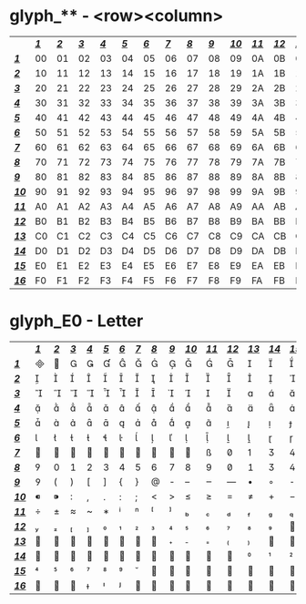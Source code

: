 <h1>glyph_** - &lt;row&gt&lt;column&gt</h1>

<table>
	<tr>
		<td></td>
		<td><b><i><ins>1</ins></i></b></td>
		<td><b><i><ins>2</ins></i></b></td>
		<td><b><i><ins>3</ins></i></b></td>
		<td><b><i><ins>4</ins></i></b></td>
		<td><b><i><ins>5</ins></i></b></td>
		<td><b><i><ins>6</ins></i></b></td>
		<td><b><i><ins>7</ins></i></b></td>
		<td><b><i><ins>8</ins></i></b></td>
		<td><b><i><ins>9</ins></i></b></td>
		<td><b><i><ins>10</ins></i></b></td>
		<td><b><i><ins>11</ins></i></b></td>
		<td><b><i><ins>12</ins></i></b></td>
		<td><b><i><ins>13</ins></i></b></td>
		<td><b><i><ins>14</ins></i></b></td>
		<td><b><i><ins>15</ins></i></b></td>
		<td><b><i><ins>16</ins></i></b></td>
	</tr>
	<tr>
		<td><b><i><ins>1</ins></i></b></td>
		<td>00</td>
		<td>01</td>
		<td>02</td>
		<td>03</td>
		<td>04</td>
		<td>05</td>
		<td>06</td>
		<td>07</td>
		<td>08</td>
		<td>09</td>
		<td>0A</td>
		<td>0B</td>
		<td>0C</td>
		<td>0D</td>
		<td>0E</td>
		<td>0F</td>
	</tr>
	<tr>
		<td><b><i><ins>2</ins></i></b></td>
		<td>10</td>
		<td>11</td>
		<td>12</td>
		<td>13</td>
		<td>14</td>
		<td>15</td>
		<td>16</td>
		<td>17</td>
		<td>18</td>
		<td>19</td>
		<td>1A</td>
		<td>1B</td>
		<td>1C</td>
		<td>1D</td>
		<td>1E</td>
		<td>1F</td>
	</tr>
	<tr>
		<td><b><i><ins>3</ins></i></b></td>
		<td>20</td>
		<td>21</td>
		<td>22</td>
		<td>23</td>
		<td>24</td>
		<td>25</td>
		<td>26</td>
		<td>27</td>
		<td>28</td>
		<td>29</td>
		<td>2A</td>
		<td>2B</td>
		<td>2C</td>
		<td>2D</td>
		<td>2E</td>
		<td>2F</td>
	</tr>
	<tr>
		<td><b><i><ins>4</ins></i></b></td>
		<td>30</td>
		<td>31</td>
		<td>32</td>
		<td>33</td>
		<td>34</td>
		<td>35</td>
		<td>36</td>
		<td>37</td>
		<td>38</td>
		<td>39</td>
		<td>3A</td>
		<td>3B</td>
		<td>3C</td>
		<td>3D</td>
		<td>3E</td>
		<td>3F</td>
	</tr>
	<tr>
		<td><b><i><ins>5</ins></i></b></td>
		<td>40</td>
		<td>41</td>
		<td>42</td>
		<td>43</td>
		<td>44</td>
		<td>45</td>
		<td>46</td>
		<td>47</td>
		<td>48</td>
		<td>49</td>
		<td>4A</td>
		<td>4B</td>
		<td>4C</td>
		<td>4D</td>
		<td>4E</td>
		<td>4F</td>
	</tr>
	<tr>
		<td><b><i><ins>6</ins></i></b></td>
		<td>50</td>
		<td>51</td>
		<td>52</td>
		<td>53</td>
		<td>54</td>
		<td>55</td>
		<td>56</td>
		<td>57</td>
		<td>58</td>
		<td>59</td>
		<td>5A</td>
		<td>5B</td>
		<td>5C</td>
		<td>5D</td>
		<td>5E</td>
		<td>5F</td>
	</tr>
	<tr>
		<td><b><i><ins>7</ins></i></b></td>
		<td>60</td>
		<td>61</td>
		<td>62</td>
		<td>63</td>
		<td>64</td>
		<td>65</td>
		<td>66</td>
		<td>67</td>
		<td>68</td>
		<td>69</td>
		<td>6A</td>
		<td>6B</td>
		<td>6C</td>
		<td>6D</td>
		<td>6E</td>
		<td>6F</td>
	</tr>
	<tr>
		<td><b><i><ins>8</ins></i></b></td>
		<td>70</td>
		<td>71</td>
		<td>72</td>
		<td>73</td>
		<td>74</td>
		<td>75</td>
		<td>76</td>
		<td>77</td>
		<td>78</td>
		<td>79</td>
		<td>7A</td>
		<td>7B</td>
		<td>7C</td>
		<td>7D</td>
		<td>7E</td>
		<td>7F</td>
	</tr>
	<tr>
		<td><b><i><ins>9</ins></i></b></td>
		<td>80</td>
		<td>81</td>
		<td>82</td>
		<td>83</td>
		<td>84</td>
		<td>85</td>
		<td>86</td>
		<td>87</td>
		<td>88</td>
		<td>89</td>
		<td>8A</td>
		<td>8B</td>
		<td>8C</td>
		<td>8D</td>
		<td>8E</td>
		<td>8F</td>
	</tr>
	<tr>
		<td><b><i><ins>10</ins></i></b></td>
		<td>90</td>
		<td>91</td>
		<td>92</td>
		<td>93</td>
		<td>94</td>
		<td>95</td>
		<td>96</td>
		<td>97</td>
		<td>98</td>
		<td>99</td>
		<td>9A</td>
		<td>9B</td>
		<td>9C</td>
		<td>9D</td>
		<td>9E</td>
		<td>9F</td>
	</tr>
	<tr>
		<td><b><i><ins>11</ins></i></b></td>
		<td>A0</td>
		<td>A1</td>
		<td>A2</td>
		<td>A3</td>
		<td>A4</td>
		<td>A5</td>
		<td>A6</td>
		<td>A7</td>
		<td>A8</td>
		<td>A9</td>
		<td>AA</td>
		<td>AB</td>
		<td>AC</td>
		<td>AD</td>
		<td>AE</td>
		<td>AF</td>
	</tr>
	<tr>
		<td><b><i><ins>12</ins></i></b></td>
		<td>B0</td>
		<td>B1</td>
		<td>B2</td>
		<td>B3</td>
		<td>B4</td>
		<td>B5</td>
		<td>B6</td>
		<td>B7</td>
		<td>B8</td>
		<td>B9</td>
		<td>BA</td>
		<td>BB</td>
		<td>BC</td>
		<td>BD</td>
		<td>BE</td>
		<td>BF</td>
	</tr>
	<tr>
		<td><b><i><ins>13</ins></i></b></td>
		<td>C0</td>
		<td>C1</td>
		<td>C2</td>
		<td>C3</td>
		<td>C4</td>
		<td>C5</td>
		<td>C6</td>
		<td>C7</td>
		<td>C8</td>
		<td>C9</td>
		<td>CA</td>
		<td>CB</td>
		<td>CC</td>
		<td>CD</td>
		<td>CE</td>
		<td>CF</td>
	</tr>
	<tr>
		<td><b><i><ins>14</ins></i></b></td>
		<td>D0</td>
		<td>D1</td>
		<td>D2</td>
		<td>D3</td>
		<td>D4</td>
		<td>D5</td>
		<td>D6</td>
		<td>D7</td>
		<td>D8</td>
		<td>D9</td>
		<td>DA</td>
		<td>DB</td>
		<td>DC</td>
		<td>DD</td>
		<td>DE</td>
		<td>DF</td>
	</tr>
	<tr>
		<td><b><i><ins>15</ins></i></b></td>
		<td>E0</td>
		<td>E1</td>
		<td>E2</td>
		<td>E3</td>
		<td>E4</td>
		<td>E5</td>
		<td>E6</td>
		<td>E7</td>
		<td>E8</td>
		<td>E9</td>
		<td>EA</td>
		<td>EB</td>
		<td>EC</td>
		<td>ED</td>
		<td>EE</td>
		<td>EF</td>
	</tr>
	<tr>
		<td><b><i><ins>16</ins></i></b></td>
		<td>F0</td>
		<td>F1</td>
		<td>F2</td>
		<td>F3</td>
		<td>F4</td>
		<td>F5</td>
		<td>F6</td>
		<td>F7</td>
		<td>F8</td>
		<td>F9</td>
		<td>FA</td>
		<td>FB</td>
		<td>FC</td>
		<td>FD</td>
		<td>FE</td>
		<td>FF</td>
	</tr>
</table>

<h1>glyph_E0 - Letter</h1>

<table>
	<tr>
		<td></td>
		<td><b><i><ins>1</ins></i></b></td>
		<td><b><i><ins>2</ins></i></b></td>
		<td><b><i><ins>3</ins></i></b></td>
		<td><b><i><ins>4</ins></i></b></td>
		<td><b><i><ins>5</ins></i></b></td>
		<td><b><i><ins>6</ins></i></b></td>
		<td><b><i><ins>7</ins></i></b></td>
		<td><b><i><ins>8</ins></i></b></td>
		<td><b><i><ins>9</ins></i></b></td>
		<td><b><i><ins>10</ins></i></b></td>
		<td><b><i><ins>11</ins></i></b></td>
		<td><b><i><ins>12</ins></i></b></td>
		<td><b><i><ins>13</ins></i></b></td>
		<td><b><i><ins>14</ins></i></b></td>
		<td><b><i><ins>15</ins></i></b></td>
		<td><b><i><ins>16</ins></i></b></td>
	</tr>
	<tr>
		<td><b><i><ins>1</ins></i></b></td>
		<td></td>
		<td></td>
		<td></td>
		<td></td>
		<td></td>
		<td></td>
		<td></td>
		<td></td>
		<td></td>
		<td></td>
		<td></td>
		<td></td>
		<td></td>
		<td></td>
		<td></td>
		<td></td>
	</tr>
	<tr>
		<td><b><i><ins>2</ins></i></b></td>
		<td></td>
		<td></td>
		<td></td>
		<td></td>
		<td></td>
		<td></td>
		<td></td>
		<td></td>
		<td></td>
		<td></td>
		<td></td>
		<td></td>
		<td></td>
		<td></td>
		<td></td>
		<td></td>
	</tr>
	<tr>
		<td><b><i><ins>3</ins></i></b></td>
		<td></td>
		<td></td>
		<td></td>
		<td></td>
		<td></td>
		<td></td>
		<td></td>
		<td></td>
		<td></td>
		<td></td>
		<td></td>
		<td></td>
		<td></td>
		<td></td>
		<td></td>
		<td></td>
	</tr>
	<tr>
		<td><b><i><ins>4</ins></i></b></td>
		<td></td>
		<td></td>
		<td></td>
		<td></td>
		<td></td>
		<td></td>
		<td></td>
		<td></td>
		<td></td>
		<td></td>
		<td></td>
		<td></td>
		<td></td>
		<td></td>
		<td></td>
		<td></td>
	</tr>
	<tr>
		<td><b><i><ins>5</ins></i></b></td>
		<td></td>
		<td></td>
		<td></td>
		<td></td>
		<td></td>
		<td></td>
		<td></td>
		<td></td>
		<td></td>
		<td></td>
		<td></td>
		<td></td>
		<td></td>
		<td></td>
		<td></td>
		<td></td>
	</tr>
	<tr>
		<td><b><i><ins>6</ins></i></b></td>
		<td></td>
		<td></td>
		<td></td>
		<td></td>
		<td></td>
		<td></td>
		<td></td>
		<td></td>
		<td></td>
		<td></td>
		<td></td>
		<td></td>
		<td></td>
		<td></td>
		<td></td>
		<td></td>
	</tr>
	<tr>
		<td><b><i><ins>7</ins></i></b></td>
		<td></td>
		<td></td>
		<td></td>
		<td></td>
		<td></td>
		<td></td>
		<td></td>
		<td></td>
		<td></td>
		<td></td>
		<td></td>
		<td></td>
		<td></td>
		<td></td>
		<td></td>
		<td></td>
	</tr>
	<tr>
		<td><b><i><ins>8</ins></i></b></td>
		<td></td>
		<td></td>
		<td></td>
		<td></td>
		<td></td>
		<td></td>
		<td></td>
		<td></td>
		<td></td>
		<td></td>
		<td></td>
		<td></td>
		<td></td>
		<td></td>
		<td></td>
		<td></td>
	</tr>
	<tr>
		<td><b><i><ins>9</ins></i></b></td>
		<td></td>
		<td></td>
		<td></td>
		<td></td>
		<td></td>
		<td></td>
		<td></td>
		<td></td>
		<td></td>
		<td></td>
		<td></td>
		<td></td>
		<td></td>
		<td></td>
		<td></td>
		<td></td>
	</tr>
	<tr>
		<td><b><i><ins>10</ins></i></b></td>
		<td></td>
		<td></td>
		<td></td>
		<td></td>
		<td></td>
		<td></td>
		<td></td>
		<td></td>
		<td></td>
		<td></td>
		<td></td>
		<td></td>
		<td></td>
		<td></td>
		<td></td>
		<td></td>
	</tr>
	<tr>
		<td><b><i><ins>11</ins></i></b></td>
		<td></td>
		<td></td>
		<td></td>
		<td></td>
		<td></td>
		<td></td>
		<td></td>
		<td></td>
		<td></td>
		<td></td>
		<td></td>
		<td></td>
		<td></td>
		<td></td>
		<td></td>
		<td></td>
	</tr>
	<tr>
		<td><b><i><ins>12</ins></i></b></td>
		<td></td>
		<td></td>
		<td></td>
		<td></td>
		<td></td>
		<td></td>
		<td></td>
		<td></td>
		<td></td>
		<td></td>
		<td></td>
		<td></td>
		<td></td>
		<td></td>
		<td></td>
		<td></td>
	</tr>
	<tr>
		<td><b><i><ins>13</ins></i></b></td>
		<td></td>
		<td></td>
		<td></td>
		<td></td>
		<td></td>
		<td></td>
		<td></td>
		<td></td>
		<td></td>
		<td></td>
		<td></td>
		<td></td>
		<td></td>
		<td></td>
		<td></td>
		<td></td>
	</tr>
	<tr>
		<td><b><i><ins>14</ins></i></b></td>
		<td></td>
		<td></td>
		<td></td>
		<td></td>
		<td></td>
		<td></td>
		<td></td>
		<td></td>
		<td></td>
		<td></td>
		<td></td>
		<td></td>
		<td></td>
		<td></td>
		<td></td>
		<td></td>
	</tr>
	<tr>
		<td><b><i><ins>15</ins></i></b></td>
		<td></td>
		<td></td>
		<td></td>
		<td></td>
		<td></td>
		<td></td>
		<td></td>
		<td></td>
		<td></td>
		<td></td>
		<td></td>
		<td></td>
		<td></td>
		<td></td>
		<td></td>
		<td></td>
	</tr>
	<tr>
		<td><b><i><ins>16</ins></i></b></td>
		<td></td>
		<td></td>
		<td></td>
		<td></td>
		<td></td>
		<td></td>
		<td></td>
		<td></td>
		<td></td>
		<td></td>
		<td></td>
		<td></td>
		<td></td>
		<td></td>
		<td></td>
		<td></td>
	</tr>
</table>

